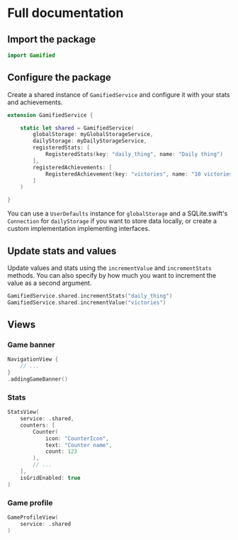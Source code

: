 # Full documentation

## Import the package

```swift
import Gamified
```

## Configure the package

Create a shared instance of `GamifiedService` and configure it with your stats and achievements.

```swift
extension GamifiedService {

    static let shared = GamifiedService(
        globalStorage: myGlobalStorageService,
        dailyStorage: myDailyStorageService,
        registeredStats: [
            RegisteredStats(key: "daily_thing", name: "Daily thing")
        ],
        registeredAchievements: [
            RegisteredAchievement(key: "victories", name: "10 victories", icon: "10Victories", target: 10, experience: 5)
        ]
    )

}
```

You can use a `UserDefaults` instance for `globalStorage` and a SQLite.swift's `Connection` for `dailyStorage` if you want to store data locally, or create a custom implementation implementing interfaces.

## Update stats and values

Update values and stats using the `incrementValue` and `incrementStats` methods. You can also specify by how much you want to increment the value as a second argument.

```swift
GamifiedService.shared.incrementStats("daily_thing")
GamifiedService.shared.incrementValue("victories")
```

## Views

### Game banner

```swift
NavigationView {
    // ...
}
.addingGameBanner()
```

### Stats

```swift
StatsView(
    service: .shared,
    counters: [
        Counter(
            icon: "CounterIcon",
            text: "Counter name",
            count: 123
        ),
        // ...
    ],
    isGridEnabled: true
)
```

### Game profile

```swift
GameProfileView(
    service: .shared
)
```
